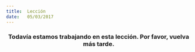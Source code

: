 ```yaml
---
title:  Lección
date:   05/03/2017
---
```


### <center>Todavía estamos trabajando en esta lección. Por favor, vuelva más tarde.</center>